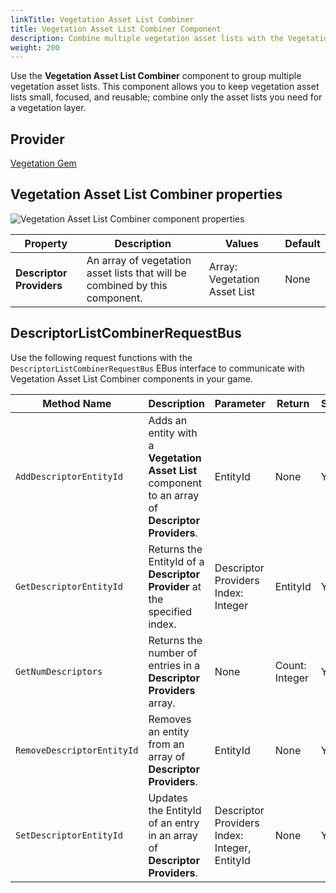 ```yaml
---
linkTitle: Vegetation Asset List Combiner
title: Vegetation Asset List Combiner Component
description: Combine multiple vegetation asset lists with the Vegetation Asset List Combiner component in Open 3D Engine (O3DE).
weight: 200
---
```


Use the **Vegetation Asset List Combiner** component to group multiple vegetation asset lists.  This component allows you to keep vegetation asset lists small, focused, and reusable; combine only the asset lists you need for a vegetation layer.

## Provider

[Vegetation Gem](/docs/user-guide/gems/reference/environment/vegetation/)

## Vegetation Asset List Combiner properties

![Vegetation Asset List Combiner component properties](/images/user-guide/components/reference/vegetation/vegetation-asset-list-combiner-component.png)

| Property | Description | Values | Default |
|-|-|-|-|
| **Descriptor Providers** | An array of vegetation asset lists that will be combined by this component. | Array: Vegetation Asset List | None |

## DescriptorListCombinerRequestBus

Use the following request functions with the `DescriptorListCombinerRequestBus` EBus interface to communicate with Vegetation Asset List Combiner components in your game.

| Method Name | Description | Parameter | Return | Scriptable |
|-|-|-|-|-|
| `AddDescriptorEntityId` | Adds an entity with a **Vegetation Asset List** component to an array of **Descriptor Providers**. | EntityId | None | Yes |
| `GetDescriptorEntityId` | Returns the EntityId of a **Descriptor Provider** at the specified index. | Descriptor Providers Index: Integer | EntityId | Yes |
| `GetNumDescriptors` | Returns the number of entries in a **Descriptor Providers** array. | None | Count: Integer | Yes |
| `RemoveDescriptorEntityId` | Removes an entity from an array of **Descriptor Providers**. | EntityId | None | Yes |
| `SetDescriptorEntityId` | Updates the EntityId of an entry in an array of **Descriptor Providers**. | Descriptor Providers Index: Integer, EntityId | None | Yes |

